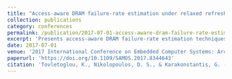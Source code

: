 ```yaml
---
title: "Access-aware DRAM failure-rate estimation under relaxed refresh operations"
collection: publications
category: conferences
permalink: /publication/2017-07-01-access-aware-dram-failure-rate-estimation
excerpt: 'Presents access-aware DRAM failure-rate estimation techniques under relaxed refresh operations using memory tracing, fault injection, and binary instrumentation to optimize memory reliability and energy consumption.'
date: 2017-07-01
venue: '2017 International Conference on Embedded Computer Systems: Architectures, Modeling, and Simulation (SAMOS)'
paperurl: 'https://doi.org/10.1109/SAMOS.2017.8344643'
citation: 'Tovletoglou, K., Nikolopoulos, D. S., & Karakonstantis, G. (2017). &quot;Access-aware DRAM failure-rate estimation under relaxed refresh operations.&quot; In <i>2017 International Conference on Embedded Computer Systems: Architectures, Modeling, and Simulation (SAMOS)</i>, 292-299. https://doi.org/10.1109/SAMOS.2017.8344643'
---
```

